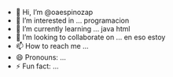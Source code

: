 - 👋 Hi, I’m @oaespinozap
- 👀 I’m interested in ... programacion
- 🌱 I’m currently learning ... java html 
- 💞️ I’m looking to collaborate on ... en eso estoy 
- 📫 How to reach me ...
- 😄 Pronouns: ...
- ⚡ Fun fact: ...

<!---
oaespinozap/oaespinozap is a ✨ special ✨ repository because its `README.md` (this file) appears on your GitHub profile.
You can click the Preview link to take a look at your changes.
--->
